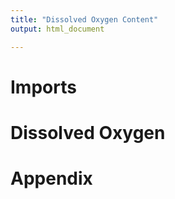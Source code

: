 ```yaml
--- 
title: "Dissolved Oxygen Content"
output: html_document

---
```


# Imports
# Dissolved Oxygen

# Appendix

